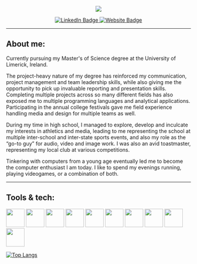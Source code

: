 <p align="center">
<img src="images/pf.jpg"/>
</p>

<p align="center">
<a href="https://www.linkedin.com/in/johnathan-fernandes-6b459315a">
<img src="https://img.shields.io/badge/LinkedIn-blue?style=for-the-badge&logo=linkedin&logoColor=white" alt="LinkedIn Badge">
</a>
<a href="https://johnathanfernandes.github.io/">
<img src="https://img.shields.io/badge/-website-important?style=for-the-badge&logo=Internet Explorer&logoColor=white" alt="Website Badge">
</a>
</p>

---
## About me:

 Currently pursuing my Master's of Science degree at the University of Limerick, Ireland.

The project-heavy nature of my degree has reinforced my communication, project management and team leadership skills, while also giving me the opportunity to pick up invaluable reporting and presentation skills. Completing multiple projects across so many different fields has also exposed me to multiple programming languages and analytical applications. Participating in the annual college festivals gave me field experience handling media and design for multiple teams as well.

During my time in high school, I managed to explore, develop and inculcate my interests in athletics and media, leading to me representing the school at multiple inter-school and inter-state sports events, and also my role as the “go-to guy” for audio, video and image work. I was also an avid toastmaster, representing my local club at various competitions.

Tinkering with computers from a young age eventually led me to become the computer enthusiast I am today. I like to spend my evenings running, playing videogames, or a combination of both. 

---
## Tools & tech:

<p>
<img src="https://cdn.jsdelivr.net/gh/devicons/devicon/icons/arduino/arduino-original-wordmark.svg" width="50" height="50"/>
<img src="https://cdn.jsdelivr.net/gh/devicons/devicon/icons/c/c-original.svg" width="50" height="50"/>
<img src="https://cdn.jsdelivr.net/gh/devicons/devicon/icons/cplusplus/cplusplus-original.svg" width="50" height="50"/>
<img src="https://cdn.jsdelivr.net/gh/devicons/devicon/icons/julia/julia-original-wordmark.svg" width="50" height="50"/>
<img src="https://cdn.jsdelivr.net/gh/devicons/devicon/icons/latex/latex-original.svg" width="50" height="50"/>


<img src="https://cdn.jsdelivr.net/gh/devicons/devicon/icons/matlab/matlab-original.svg" width="50" height="50"/>
<img src="https://cdn.jsdelivr.net/gh/devicons/devicon/icons/processing/processing-original-wordmark.svg" width="50" height="50"/>
<img src="https://cdn.jsdelivr.net/gh/devicons/devicon/icons/python/python-original-wordmark.svg" width="50" height="50"/>
<img src="https://cdn.jsdelivr.net/gh/devicons/devicon/icons/r/r-original.svg" width="50" height="50"/>
<img src="https://cdn.jsdelivr.net/gh/devicons/devicon/icons/microsoftsqlserver/microsoftsqlserver-plain-wordmark.svg" width="50" height="50"/>
</p>

[![Top Langs](https://github-readme-stats.vercel.app/api/top-langs/?username=johnathanfernandes&layout=compact&theme=vision-friendly-dark)](https://github.com/anuraghazra/github-readme-stats)